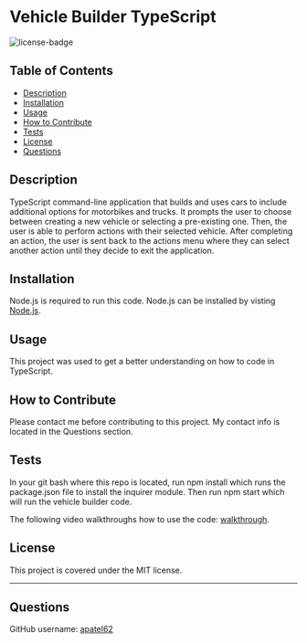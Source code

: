 # Vehicle Builder TypeScript

![license-badge](https://img.shields.io/badge/MIT_License-01a6ff)

## Table of Contents
- [Description](#description)
- [Installation](#installation)
- [Usage](#usage)
- [How to Contribute](#how-to-contribute)
- [Tests](#tests)
- [License](#license)
- [Questions](#questions)

## Description

TypeScript command-line application that builds and uses cars to include additional options for motorbikes and trucks. It prompts the user to choose between creating a new vehicle or selecting a pre-existing one. Then, the user is able to perform actions with their selected vehicle. After completing an action, the user is sent back to the actions menu where they can select another action until they decide to exit the application.

## Installation

Node.js is required to run this code. Node.js can be installed by visting [Node.js](https://nodejs.org/en).

## Usage

This project was used to get a better understanding on how to code in TypeScript.   

## How to Contribute

Please contact me before contributing to this project. My contact info is located in the Questions section.

## Tests

In your git bash where this repo is located, run npm install which runs the package.json file to install the inquirer module. Then run npm start which will run the vehicle builder code.

The following video walkthroughs how to use the code: [walkthrough](https://drive.google.com/file/d/17EvjUelt-JRAD7-v0HoRzJeLR94zHTb1/view?usp=sharing).

## License

This project is covered under the MIT license.

---

## Questions

GitHub username: [apatel62](https://github.com/apatel62) <br>
